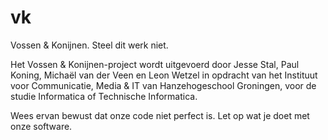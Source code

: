 # vk
Vossen &amp; Konijnen. Steel dit werk niet.

Het Vossen & Konijnen-project wordt uitgevoerd door Jesse Stal, Paul Koning, Michaël van der Veen en Leon Wetzel in opdracht van het Instituut voor Communicatie, Media & IT van Hanzehogeschool Groningen, voor de studie Informatica of Technische Informatica.

Wees ervan bewust dat onze code niet perfect is. Let op wat je doet met onze software.
